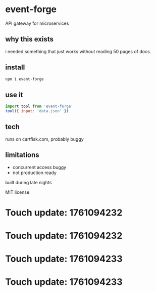 # event-forge

API gateway for microservices

## why this exists

i needed something that just works without reading 50 pages of docs.

## install

```bash
npm i event-forge
```

## use it

```js
import tool from 'event-forge'
tool({ input: 'data.json' })
```

## tech

runs on cartfisk.com, probably buggy

## limitations

- concurrent access buggy
- not production ready

built during late nights

MIT license

# Touch update: 1761094232

# Touch update: 1761094232

# Touch update: 1761094233

# Touch update: 1761094233
